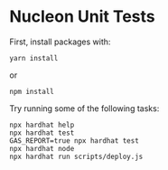 # Nucleon Unit Tests

First, install packages with:

```shell
yarn install
```
or

```shell
npm install
```


Try running some of the following tasks:

```shell
npx hardhat help
npx hardhat test
GAS_REPORT=true npx hardhat test
npx hardhat node
npx hardhat run scripts/deploy.js
```
